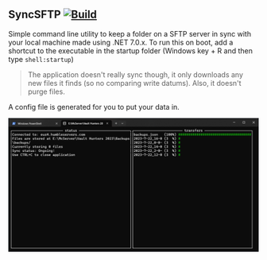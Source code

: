 ## SyncSFTP [![Build](https://github.com/antjowie/syncsftp/actions/workflows/dotnet-ci.yml/badge.svg)](https://github.com/antjowie/syncsftp/actions/workflows/dotnet-ci.yml)

Simple command line utility to keep a folder on a SFTP server in sync with your local machine made using .NET 7.0.x. To run this on boot, add a shortcut to the executable in the startup folder (Windows key + R and then type `shell:startup`)

> The application doesn't really sync though, it only downloads any new files it finds (so no comparing write datums). Also, it doesn't purge files.

A config file is generated for you to put your data in.

![Showcase](Showcase.png)
